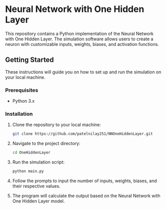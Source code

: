 # Neural Network with One Hidden Layer

This repository contains a Python implementation of the Neural Network with One Hidden Layer. The simulation software allows users to create a neuron with customizable inputs, weights, biases, and activation functions.

## Getting Started

These instructions will guide you on how to set up and run the simulation on your local machine.

### Prerequisites

- Python 3.x

### Installation

1. Clone the repository to your local machine:

   ```bash
   git clone https://github.com/patelnilay251/NNOneHiddenLayer.git

2. Navigate to the project directory:

   ```bash
   cd OneHiddenLayer

3. Run the simulation script:

   ```bash
   python main.py

4. Follow the prompts to input the number of inputs, weights, biases, and their respective values.

5. The program will calculate the output based on the Neural Network with One Hidden Layer model.
